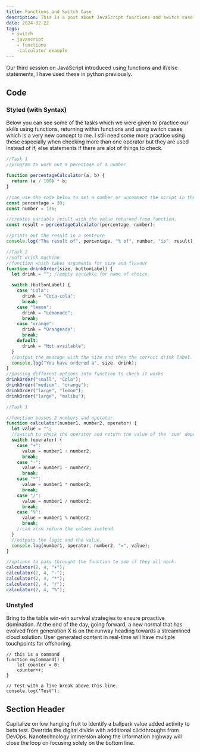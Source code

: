 ```yaml
---
title: Functions and Switch Case
description: This is a post about JavaScript functions and switch case.
date: 2024-02-22
tags:
  - switch
  - javascript
	- functions
	-calculator example
---
```

Our third session on JavaScript introduced using functions and if/else statements, I have used these in python previously.
## Code

### Styled (with Syntax)

Below you can see some of the tasks which we were given to practice our skills using functions, returning within functions and using switch cases which is a very new concept to me. I still need some more practice using these especially when checking more than one operator but they are used instead of if, else statements if there are alot of things to check.

```js
//Task 1
//program to work out a pecentage of a number

function percentageCalculator(a, b) {
  return (a / 100) * b;
}

//can use the code below to set a number or uncomment the script in the html to create an alert prompt to gather the input to use in the calculator.
const percentage = 30;
const number = 135;

//creates variable result with the value returned from function.
const result = percentageCalculator(percentage, number);

//prints out the result in a sentence
console.log("The result of", percentage, "% of", number, "is", result);

//Task 2
//soft drink machine
//function which takes arguments for size and flavour
function drinkOrder(size, buttonLabel) {
  let drink = ""; //empty variable for name of choice.

  switch (buttonLabel) {
    case "Cola":
      drink = "Coca-cola";
      break;
    case "lemon":
      drink = "Lemonade";
      break;
    case "orange":
      drink = "Orangeade";
      break;
    default:
      drink = "Not available";
  }
  //output the message with the size and then the correct drink label.
  console.log("You have ordered a", size, drink);
}
//passing different options into function to check it works
drinkOrder("small", "Cola");
drinkOrder("medium", "orange");
drinkOrder("large", "lemon");
drinkOrder("large", "malibu");

//Task 3

//function passes 2 numbers and operator.
function calculator(number1, number2, operator) {
  let value = "";
  //switch to check the operator and return the value of the 'sum' dependant on the operator.
  switch (operator) {
    case "+":
      value = number1 + number2;
      break;
    case "-":
      value = number1 - number2;
      break;
    case "*":
      value = number1 * number2;
      break;
    case "/":
      value = number1 / number2;
      break;
    case "%":
      value = number1 % number2;
      break;
    //can also return the values instead.
  }
  //outputs the logic and the value.
  console.log(number1, operator, number2, "=", value);
}

//options to pass throught the function to see if they all work.
calculator(2, 4, "+");
calculator(2, 4, "-");
calculator(2, 4, "*");
calculator(2, 4, "/");
calculator(2, 4, "%");

```

### Unstyled

Bring to the table win-win survival strategies to ensure proactive domination. At the end of the day, going forward, a new normal that has evolved from generation X is on the runway heading towards a streamlined cloud solution. User generated content in real-time will have multiple touchpoints for offshoring.

```
// this is a command
function myCommand() {
	let counter = 0;
	counter++;
}

// Test with a line break above this line.
console.log('Test');
```

## Section Header

Capitalize on low hanging fruit to identify a ballpark value added activity to beta test. Override the digital divide with additional clickthroughs from DevOps. Nanotechnology immersion along the information highway will close the loop on focusing solely on the bottom line.
